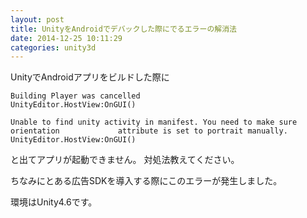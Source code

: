 ```yaml
---
layout: post
title: UnityをAndroidでデバックした際にでるエラーの解消法
date: 2014-12-25 10:11:29
categories: unity3d
---
```

<p>UnityでAndroidアプリをビルドした際に</p>

```
Building Player was cancelled
UnityEditor.HostView:OnGUI()

Unable to find unity activity in manifest. You need to make sure orientation             attribute is set to portrait manually.
UnityEditor.HostView:OnGUI()
```

<p>と出てアプリが起動できません。
対処法教えてください。</p>

<p>ちなみにとある広告SDKを導入する際にこのエラーが発生しました。</p>

<p>環境はUnity4.6です。</p>
